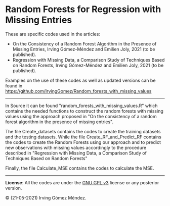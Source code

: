 # Random Forests for Regression with Missing Entries
These are specific codes used in the articles:

* On the Consistency of a Random Forest Algorithm in the Presence of Missing Entries, Irving Gómez-Méndez and Emilien Joly, 2021 (to be published).
* Regression with Missing Data, a Comparison Study of Techniques Based on Random Forests, Irving Gómez-Méndez and Emilien Joly, 2021 (to be published).

Examples on the use of these codes as well as updated versions can be found in https://github.com/IrvingGomez/Random_forests_with_missing_values

---
In Source it can be found "random_forests_with_missing_values.R" which contains the needed functions to construct the random forests with missing values using the approach proposed in "On the consistency of a random forest algorithm in the presence of missing entries".

The file Create_datasets contains the codes to create the training datasets and the testing datasets. While the file Create_RF_and_Predict_RF contains the codes to create the Random Forests using our approach and to predict new observations with missing values accordingly to the procedure described in "Regression with Missing Data, a Comparison Study of Techniques Based on Random Forests"

Finally, the file Calculate_MSE contains the codes to calculate the MSE.

---
**License**: All the codes are under the [GNU GPL v3](https://www.gnu.org/licenses/gpl.html) license or any posterior version.

:copyright: (21-05-2021) Irving Gómez Méndez.
